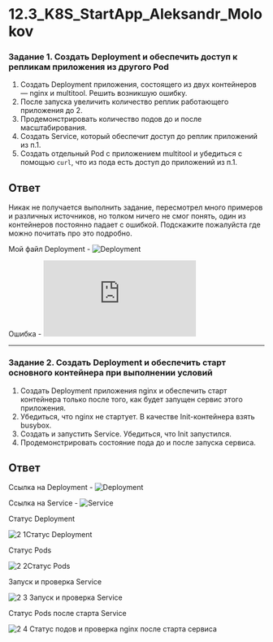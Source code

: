 # 12.3_K8S_StartApp_Aleksandr_Molokov

### Задание 1. Создать Deployment и обеспечить доступ к репликам приложения из другого Pod

1. Создать Deployment приложения, состоящего из двух контейнеров — nginx и multitool. Решить возникшую ошибку.
2. После запуска увеличить количество реплик работающего приложения до 2.
3. Продемонстрировать количество подов до и после масштабирования.
4. Создать Service, который обеспечит доступ до реплик приложений из п.1.
5. Создать отдельный Pod с приложением multitool и убедиться с помощью `curl`, что из пода есть доступ до приложений из п.1.

## Ответ

Никак не получается выполнить задание, пересмотрел много примеров и различных источников, но толком ничего не смог понять, один из контейнеров постоянно падает с ошибкой. Подскажите пожалуйста где можно почитать про это подробно.

Мой файл Deployment - ![Deployment](https://github.com/ALEMOLOKOV/12.3_K8S_StartApp_Aleksandr_Molokov/blob/a2accec78054836ba1ce7094a0d55c6629c9b476/1%20task%20dep.yaml)

Ошибка - ![Ошибка](https://github.com/ALEMOLOKOV/12.3_K8S_StartApp_Aleksandr_Molokov/blob/4c90c3cdc2cf45b6a719e7503b755ac12278aed9/%D0%9E%D1%88%D0%B8%D0%B1%D0%BA%D0%B0.txt)

------

### Задание 2. Создать Deployment и обеспечить старт основного контейнера при выполнении условий

1. Создать Deployment приложения nginx и обеспечить старт контейнера только после того, как будет запущен сервис этого приложения.
2. Убедиться, что nginx не стартует. В качестве Init-контейнера взять busybox.
3. Создать и запустить Service. Убедиться, что Init запустился.
4. Продемонстрировать состояние пода до и после запуска сервиса.

## Ответ

Ссылка на Deployment - ![Deployment](https://github.com/ALEMOLOKOV/12.3_K8S_StartApp_Aleksandr_Molokov/blob/49ce87a166f74a44d69e66c81aa838254ab21501/Deployment.yaml)

Ссылка на Service - ![Service](https://github.com/ALEMOLOKOV/12.3_K8S_StartApp_Aleksandr_Molokov/blob/cd0d7d873780023cbf0d1cf20cd323f66030e13b/Service.yaml)

Статус Deployment

![2 1Статус Deployment](https://github.com/ALEMOLOKOV/12.3_K8S_StartApp_Aleksandr_Molokov/assets/109212419/905b8856-c057-4533-be9f-7b9fd15ee283)

Статус Pods

![2 2Статус Pods](https://github.com/ALEMOLOKOV/12.3_K8S_StartApp_Aleksandr_Molokov/assets/109212419/85829aea-6b3f-49df-bee4-a8aa5c0928da)

Запуск и проверка Service

![2 3 Запуск и проверка Service](https://github.com/ALEMOLOKOV/12.3_K8S_StartApp_Aleksandr_Molokov/assets/109212419/68ddc692-bbf8-4325-b6b4-b077aae05c06)

Статус Pods после старта Service

![2 4 Статус подов и проверка nginx после старта сервиса](https://github.com/ALEMOLOKOV/12.3_K8S_StartApp_Aleksandr_Molokov/assets/109212419/6c0349fb-e867-4d65-8f40-1db1618f70b8)



